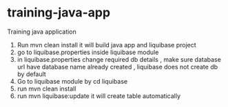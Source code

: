 # training-java-app
Training java application

1. Run mvn clean install it will build java app and liquibase project
2. go to liquibase.properties inside liquibase module 
3. in liquibase.properties change required db details , make sure database url have database name already created , liquibase does not create db by default
4. Go to liquibase module  by cd liquibase
5. run mvn clean install
6. run mvn liquibase:update it will create table automatically